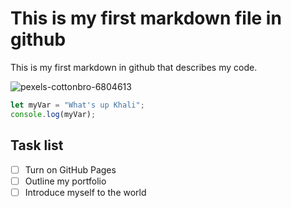 # This is my first markdown file in github

This is my first markdown in github that describes my code.


![pexels-cottonbro-6804613](https://github.com/user-attachments/assets/b11abecc-15c4-4f9b-a7b2-a57140ea03d4)

```javascript
let myVar = "What's up Khali";
console.log(myVar);
```
## Task list
- [ ] Turn on GitHub Pages
- [ ] Outline my portfolio
- [ ] Introduce myself to the world
